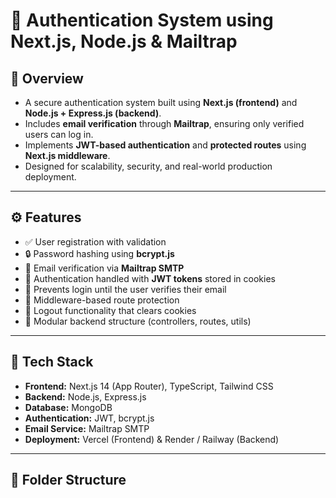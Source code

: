 # 🔐 Authentication System using Next.js, Node.js & Mailtrap

## 📘 Overview
- A secure authentication system built using **Next.js (frontend)** and **Node.js + Express.js (backend)**.  
- Includes **email verification** through **Mailtrap**, ensuring only verified users can log in.  
- Implements **JWT-based authentication** and **protected routes** using **Next.js middleware**.  
- Designed for scalability, security, and real-world production deployment.

---

## ⚙️ Features
- ✅ User registration with validation  
- 🔒 Password hashing using **bcrypt.js**  
- 📧 Email verification via **Mailtrap SMTP**  
- 🔑 Authentication handled with **JWT tokens** stored in cookies  
- 🚫 Prevents login until the user verifies their email  
- 🧱 Middleware-based route protection  
- 🚪 Logout functionality that clears cookies  
- 🧩 Modular backend structure (controllers, routes, utils)  

---

## 🧠 Tech Stack
- **Frontend:** Next.js 14 (App Router), TypeScript, Tailwind CSS  
- **Backend:** Node.js, Express.js  
- **Database:** MongoDB
- **Authentication:** JWT, bcrypt.js  
- **Email Service:** Mailtrap SMTP  
- **Deployment:** Vercel (Frontend) & Render / Railway (Backend)  

---

## 🧩 Folder Structure
